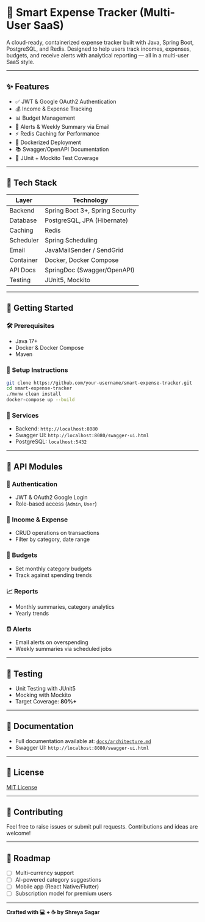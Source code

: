 # 💸 Smart Expense Tracker (Multi-User SaaS)

A cloud-ready, containerized expense tracker built with Java, Spring Boot, PostgreSQL, and Redis. Designed to help users track incomes, expenses, budgets, and receive alerts with analytical reporting — all in a multi-user SaaS style.

---

## ✨ Features

- ✅ JWT & Google OAuth2 Authentication
- 💰 Income & Expense Tracking
- 📊 Budget Management
- 🔔 Alerts & Weekly Summary via Email
- ⚡ Redis Caching for Performance
- 🐳 Dockerized Deployment
- 📚 Swagger/OpenAPI Documentation
- 🧪 JUnit + Mockito Test Coverage

---

## 🧱 Tech Stack

| Layer         | Technology                         |
|---------------|-------------------------------------|
| Backend       | Spring Boot 3+, Spring Security     |
| Database      | PostgreSQL, JPA (Hibernate)         |
| Caching       | Redis                               |
| Scheduler     | Spring Scheduling                   |
| Email         | JavaMailSender / SendGrid           |
| Container     | Docker, Docker Compose              |
| API Docs      | SpringDoc (Swagger/OpenAPI)         |
| Testing       | JUnit5, Mockito                     |

---

## 🚀 Getting Started

### 🛠 Prerequisites
- Java 17+
- Docker & Docker Compose
- Maven

### 🔧 Setup Instructions

```bash
git clone https://github.com/your-username/smart-expense-tracker.git
cd smart-expense-tracker
./mvnw clean install
docker-compose up --build
```

### 📌 Services
- Backend: `http://localhost:8080`
- Swagger UI: `http://localhost:8080/swagger-ui.html`
- PostgreSQL: `localhost:5432`

---

## 📒 API Modules

### 🔐 Authentication
- JWT & OAuth2 Google Login
- Role-based access (`Admin`, `User`)

### 💸 Income & Expense
- CRUD operations on transactions
- Filter by category, date range

### 🎯 Budgets
- Set monthly category budgets
- Track against spending trends

### 📈 Reports
- Monthly summaries, category analytics
- Yearly trends

### ⏰ Alerts
- Email alerts on overspending
- Weekly summaries via scheduled jobs

---

## 🧪 Testing

- Unit Testing with JUnit5
- Mocking with Mockito
- Target Coverage: **80%+**

---

## 📘 Documentation

- Full documentation available at: [`docs/architecture.md`](docs/architecture.md)
- Swagger UI: `http://localhost:8080/swagger-ui.html`

---

## 📄 License

[MIT License](LICENSE)

---

## 🙌 Contributing

Feel free to raise issues or submit pull requests. Contributions and ideas are welcome!

---

## 🔮 Roadmap
- [ ] Multi-currency support
- [ ] AI-powered category suggestions
- [ ] Mobile app (React Native/Flutter)
- [ ] Subscription model for premium users

---

**Crafted with 💻 + ☕ by Shreya Sagar**

